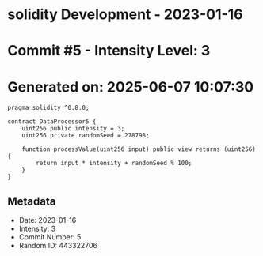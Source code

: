﻿# solidity Development - 2023-01-16
# Commit #5 - Intensity Level: 3
# Generated on: 2025-06-07 10:07:30
```solidity
pragma solidity ^0.8.0;

contract DataProcessor5 {
    uint256 public intensity = 3;
    uint256 private randomSeed = 278798;

    function processValue(uint256 input) public view returns (uint256) {
        return input * intensity + randomSeed % 100;
    }
}
```
## Metadata
- Date: 2023-01-16
- Intensity: 3
- Commit Number: 5
- Random ID: 443322706
